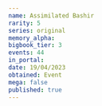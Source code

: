 ```yaml
---
name: Assimilated Bashir
rarity: 5
series: original
memory_alpha:
bigbook_tier: 3
events: 44
in_portal:
date: 19/04/2023
obtained: Event
mega: false
published: true
---
```



